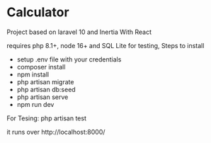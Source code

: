 # Calculator

Project based on laravel 10 and Inertia With React

requires php 8.1+, node 16+ and  SQL Lite for testing, Steps to install

- setup .env file with your credentials
- composer install
- npm install
- php artisan migrate
- php artisan db:seed
- php artisan serve
- npm run dev

 For Tesing: php artisan test 

 it runs over http://localhost:8000/